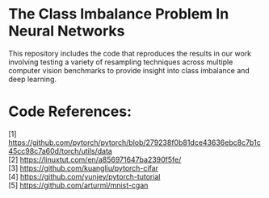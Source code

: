 # The Class Imbalance Problem In Neural Networks
This repository includes the code that reproduces the results in our work involving testing a variety of resampling techniques across multiple computer vision benchmarks to provide insight into class imbalance and deep learning. 

# Code References:

[1] https://github.com/pytorch/pytorch/blob/279238f0b81dce43636ebc8c7b1c45cc98c7a60d/torch/utils/data <br />
[2] https://linuxtut.com/en/a856971647ba2390f5fe/ <br />
[3] https://github.com/kuangliu/pytorch-cifar <br /> 
[4] https://github.com/yunjey/pytorch-tutorial <br />
[5] https://github.com/arturml/mnist-cgan <br />



